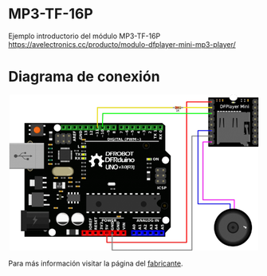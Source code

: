 # MP3-TF-16P

Ejemplo introductorio del módulo MP3-TF-16P 
https://avelectronics.cc/producto/modulo-dfplayer-mini-mp3-player/

# Diagrama de conexión

<p align="center"> 
    <img src="diagram.png" width="500">
</p>

Para más información visitar la página del [fabricante](https://wiki.dfrobot.com/DFPlayer_Mini_SKU_DFR0299).